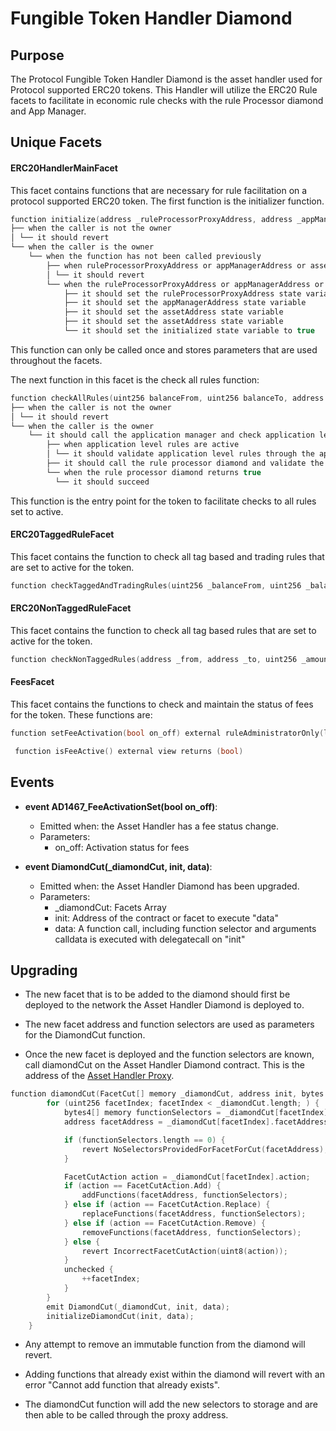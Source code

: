 # Fungible Token Handler Diamond 

## Purpose 

The Protocol Fungible Token Handler Diamond is the asset handler used for Protocol supported ERC20 tokens. This Handler will utilize the ERC20 Rule facets to facilitate in economic rule checks with the rule Processor diamond and App Manager. 

## Unique Facets 
#### ERC20HandlerMainFacet
This facet contains functions that are necessary for rule facilitation on a protocol supported ERC20 token. The first function is the initializer function.

```c
function initialize(address _ruleProcessorProxyAddress, address _appManagerAddress, address _assetAddress) external onlyOwner
├── when the caller is not the owner
│ └── it should revert
└── when the caller is the owner
    └── when the function has not been called previously 
        ├── when ruleProcessorProxyAddress or appManagerAddress or assetAddress is the zero address
        │ └── it should revert
        └── when the ruleProcessorProxyAddress or appManagerAddress or assetAddress is not the zero address 
            ├── it should set the ruleProcessorProxyAddress state variable
            ├── it should set the appManagerAddress state variable
            ├── it should set the assetAddress state variable
            ├── it should set the assetAddress state variable
            └── it should set the initialized state variable to true 
```
This function can only be called once and stores parameters that are used throughout the facets. 


The next function in this facet is the check all rules function: 
```c
function checkAllRules(uint256 balanceFrom, uint256 balanceTo, address _from, address _to, address _sender, uint256 _amount) external onlyOwner returns (bool)
├── when the caller is not the owner
│ └── it should revert
└── when the caller is the owner
    └── it should call the application manager and check application level rules 
        ├── when application level rules are active 
        │ └── it should validate application level rules through the application manager 
        ├── it should call the rule processor diamond and validate the transaction 
        └── when the rule processor diamond returns true 
          └── it should succeed
```
This function is the entry point for the token to facilitate checks to all rules set to active.  


#### ERC20TaggedRuleFacet
This facet contains the function to check all tag based and trading rules that are set to active for the token. 

```c
function checkTaggedAndTradingRules(uint256 _balanceFrom, uint256 _balanceTo, address _from, address _to,uint256 _amount, ActionTypes action) external onlyOwner
```

#### ERC20NonTaggedRuleFacet
This facet contains the function to check all tag based rules that are set to active for the token.

```c
function checkNonTaggedRules(address _from, address _to, uint256 _amount, ActionTypes action) external onlyOwner
```

#### FeesFacet
This facet contains the functions to check and maintain the status of fees for the token. These functions are: 

```c
function setFeeActivation(bool on_off) external ruleAdministratorOnly(lib.handlerBaseStorage().appManager)
```

```c
 function isFeeActive() external view returns (bool)
```

## Events 

- **event AD1467_FeeActivationSet(bool on_off)**: 
    - Emitted when: the Asset Handler has a fee status change.
    - Parameters:
        - on_off: Activation status for fees 

- **event DiamondCut(_diamondCut, init, data)**: 
    - Emitted when: the Asset Handler Diamond has been upgraded.
    - Parameters:
        - _diamondCut: Facets Array
        - init: Address of the contract or facet to execute "data"
        - data: A function call, including function selector and arguments calldata is executed with delegatecall on "init"

## Upgrading
- The new facet that is to be added to the diamond should first be deployed to the network the Asset Handler Diamond is deployed to. 

- The new facet address and function selectors are used as parameters for the DiamondCut function. 

- Once the new facet is deployed and the function selectors are known, call diamondCut on the Asset Handler Diamond contract. This is the address of the [Asset Handler Proxy](./PROTOCOL-ASSET-HANDLER-DIAMOND.md). 

```c
function diamondCut(FacetCut[] memory _diamondCut, address init, bytes memory data) internal {
        for (uint256 facetIndex; facetIndex < _diamondCut.length; ) {
            bytes4[] memory functionSelectors = _diamondCut[facetIndex].functionSelectors;
            address facetAddress = _diamondCut[facetIndex].facetAddress;

            if (functionSelectors.length == 0) {
                revert NoSelectorsProvidedForFacetForCut(facetAddress);
            }

            FacetCutAction action = _diamondCut[facetIndex].action;
            if (action == FacetCutAction.Add) {
                addFunctions(facetAddress, functionSelectors);
            } else if (action == FacetCutAction.Replace) {
                replaceFunctions(facetAddress, functionSelectors);
            } else if (action == FacetCutAction.Remove) {
                removeFunctions(facetAddress, functionSelectors);
            } else {
                revert IncorrectFacetCutAction(uint8(action));
            }
            unchecked {
                ++facetIndex;
            }
        }
        emit DiamondCut(_diamondCut, init, data);
        initializeDiamondCut(init, data);
    }
```
- Any attempt to remove an immutable function from the diamond will revert. 

- Adding functions that already exist within the diamond will revert with an error "Cannot add function that already exists". 

- The diamondCut function will add the new selectors to storage and are then able to be called through the proxy address.

<!-- TODO: Update section with Facet Upgrade script steps  -->